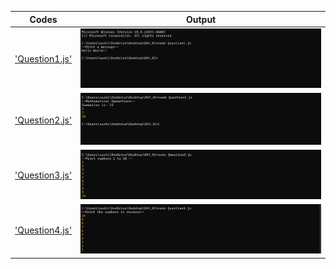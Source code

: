 | Codes | Output |
|-------|--------|
|['Question1.js'](./codes/Question1.js)|![Question1.png](./Output/Question1.png)|
|['Question2.js'](./codes/Question2.js)|![Question2.png](./Output/Question2.png)|
|['Question3.js'](./codes/Question3.js)|![Question3.png](./Output/Question3.png)|
|['Question4.js'](./codes/Question4.js)|![Question4.png](./Output/Question4.png)|

